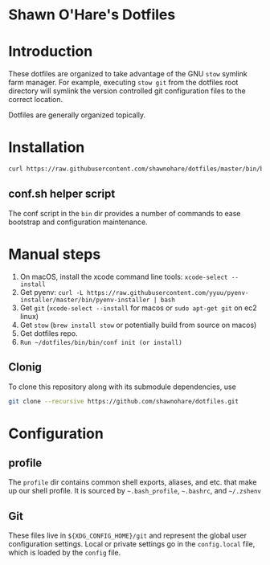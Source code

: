 # Shawn O'Hare's Dotfiles

# Introduction

These dotfiles are organized to take advantage of the GNU `stow` symlink
farm manager.  For example, executing `stow git` from the dotfiles root
directory will symlink the version controlled git configuration files to
the correct location.  

Dotfiles are generally organized topically.

# Installation

```bash
curl https://raw.githubusercontent.com/shawnohare/dotfiles/master/bin/bin/conf.sh | bash -s install
```

## conf.sh helper script

The conf script in the `bin` dir provides a number of commands to ease
bootstrap and configuration maintenance.

# Manual steps

1. On macOS, install the xcode command line tools: `xcode-select --install`
1. Get pyenv: `curl -L https://raw.githubusercontent.com/yyuu/pyenv-installer/master/bin/pyenv-installer | bash`
1. Get `git` (`xcode-select --install` for macos or `sudo apt-get git` on ec2 linux)
1. Get `stow` (`brew install stow` or potentially build from source on macos)
1. Get dotfiles repo.
1. `Run ~/dotfiles/bin/bin/conf init (or install)`

## Clonig

To clone this repository along with its submodule dependencies, use
```bash
git clone --recursive https://github.com/shawnohare/dotfiles.git
```

# Configuration

## profile

The `profile` dir contains common shell exports, aliases, and etc. that make
up our shell profile. It is sourced by `~.bash_profile`, `~.bashrc`, and
`~/.zshenv`

## Git 

These files live in `${XDG_CONFIG_HOME}/git` and represent the global
user configuration settings.  Local or private settings go in the
`config.local` file, which is loaded by the `config` file.
